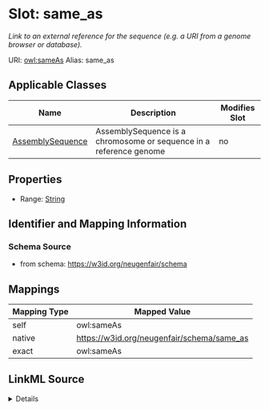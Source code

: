 

# Slot: same_as 


_Link to an external reference for the sequence (e.g. a URI from a genome browser or database)._





URI: [owl:sameAs](http://www.w3.org/2002/07/owl#sameAs)
Alias: same_as

<!-- no inheritance hierarchy -->





## Applicable Classes

| Name | Description | Modifies Slot |
| --- | --- | --- |
| [AssemblySequence](AssemblySequence.md) | AssemblySequence is a chromosome or sequence in a reference genome |  no  |






## Properties

* Range: [String](String.md)




## Identifier and Mapping Information






### Schema Source


* from schema: https://w3id.org/neugenfair/schema




## Mappings

| Mapping Type | Mapped Value |
| ---  | ---  |
| self | owl:sameAs |
| native | https://w3id.org/neugenfair/schema/same_as |
| exact | owl:sameAs |




## LinkML Source

<details>
```yaml
name: same_as
description: Link to an external reference for the sequence (e.g. a URI from a genome
  browser or database).
from_schema: https://w3id.org/neugenfair/schema
exact_mappings:
- owl:sameAs
rank: 1000
domain: AssemblySequence
slot_uri: owl:sameAs
alias: same_as
domain_of:
- AssemblySequence
range: string

```
</details>